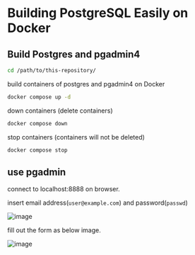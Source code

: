 # Building PostgreSQL Easily on Docker

## Build Postgres and pgadmin4

```bash
cd /path/to/this-repository/
```

build containers of postgres and pgadmin4 on Docker

```bash
docker compose up -d
```

down containers (delete containers)

```bash
docker compose down
```

stop containers (containers will not be deleted)

```bash
docker compose stop
```

## use pgadmin

connect to localhost:8888 on browser.

insert email address(`user@example.com`) and password(`passwd`)

![image](https://github.com/user-attachments/assets/74fad1ec-f764-4d04-b750-e47b00509378)

fill out the form as below image.

![image](https://github.com/user-attachments/assets/a4883891-e905-4bfc-bda4-b3fe9e0a7927)
